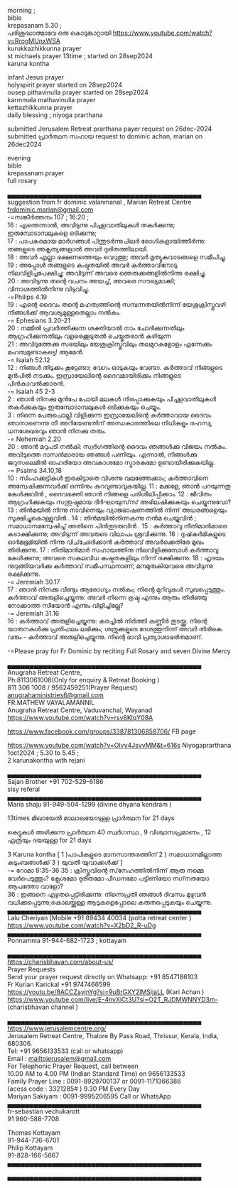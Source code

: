 
morning ;   
bible   
krepasanam   5.30 ;  
പരിശുദ്ധാത്മാവേ ഒരു കൊടുങ്കാറ്റായി   https://www.youtube.com/watch?v=RrogMUnxWSA     
kurukkazhikkunna prayer   
st michaels  prayer 13time ; started on 28sep2024   
karuna kontha   

infant Jesus prayer   
holyspirit prayer   started on 28sep2024    
ousep pithavinulla prayer   started on 28sep2024    
karmmala mathavinulla prayer   
kettazhikkunna prayer   
daily blessing ; niyoga prarthana     

submitted Jerusalem Retreat prarthana  payer request on 26dec-2024        
submitted പ്രാർത്ഥന സഹായ request to dominic achan, marian on 26dec2024    



evening   
bible   
krepasanam prayer   
full rosary 

▄▄▄▄▄▄▄▄▄▄▄▄▄▄▄▄▄▄▄▄▄▄▄▄▄▄▄▄▄▄▄▄▄▄▄▄▄▄▄▄▄▄▄▄  suggestion from fr dominic valanmanal , Marian Retreat Centre         
frdominic.marian@gmail.com            
-=സങ്കീർത്തനം  107 ; 16:20 ;         
16 : എന്തെന്നാല്‍, അവിടുന്നു പിച്ചളവാതിലുകള്‍ തകര്‍ക്കുന്നു; ഇരുമ്പോടാമ്പലുകളെ ഒടിക്കുന്നു;  
17 : പാപകരമായ മാര്‍ഗങ്ങള്‍ പിന്തുടര്‍ന്നുചിലര്‍ രോഗികളായിത്തീര്‍ന്നു: തങ്ങളുടെ അകൃത്യങ്ങളാല്‍ അവര്‍ ദുരിതത്തിലായി.  
18 : അവര്‍ എല്ലാ ഭക്ഷണത്തെയും വെറുത്തു; അവര്‍ മൃത്യുകവാടങ്ങളെ സമീപിച്ചു.  
19 : അപ്പോള്‍ തങ്ങളുടെ കഷ്ടതയില്‍ അവര്‍ കര്‍ത്താവിനോടു നിലവിളിച്ചപേക്ഷിച്ചു; അവിടുന്ന് അവരെ ഞെരുക്കങ്ങളില്‍നിന്നു രക്ഷിച്ചു.  
20 : അവിടുന്നു തന്റെ വചനം അയച്ച്, അവരെ സൗഖ്യമാക്കി; വിനാശത്തില്‍നിന്നു വിടുവിച്ചു.    
-=Philips 4.19   
19 : എന്റെ ദൈവം തന്റെ മഹത്വത്തിന്റെ സമ്പന്നതയില്‍നിന്ന് യേശുക്രിസ്തുവഴി നിങ്ങള്‍ക്ക് ആവശ്യമുള്ളതെല്ലാം നല്‍കും.    
-= Ephesians 3.20-21     
20 : നമ്മില്‍ പ്രവര്‍ത്തിക്കുന്ന ശക്തിയാല്‍ നാം ചോദിക്കുന്നതിലും ആഗ്രഹിക്കുന്നതിലും വളരെക്കൂടുതല്‍ ചെയ്തുതരാന്‍ കഴിയുന്ന    
21 : അവിടുത്തേക്കു സഭയിലും യേശുക്രിസ്തുവിലും തലമുറകളോളം എന്നേക്കും മഹത്വമുണ്ടാകട്ടെ! ആമേന്‍.    
-= Isaiah 52.12    
12 : നിങ്ങള്‍ തിടുക്കം കൂട്ടേണ്ടാ; വേഗം ഓടുകയും വേണ്ടാ. കര്‍ത്താവ് നിങ്ങളുടെ മുന്‍പില്‍ നടക്കും. ഇസ്രായേലിന്റെ ദൈവമായിരിക്കും നിങ്ങളുടെ പിന്‍കാവല്‍ക്കാരന്‍.    
-= Isaiah 45 2-3    
2 : ഞാന്‍ നിനക്കു മുന്‍പേ പോയി മലകള്‍ നിരപ്പാക്കുകയും പിച്ചളവാതിലുകള്‍ തകര്‍ക്കുകയും ഇരുമ്പോടാമ്പലുകള്‍ ഒടിക്കുകയും ചെയ്യും.    
3 : നിന്നെ പേരുചൊല്ലി വിളിക്കുന്ന ഇസ്രായേലിന്റെ കര്‍ത്താവായ ദൈവം ഞാനാണെന്നു നീ അറിയേണ്ടതിന് അന്ധകാരത്തിലെ നിധികളും രഹസ്യ ധനശേഖരവും ഞാന്‍ നിനക്കു തരും.    
-= Nehemiah 2.20    
20 : ഞാന്‍ മറുപടി നല്‍കി: സ്വര്‍ഗത്തിന്റെ ദൈവം ഞങ്ങള്‍ക്കു വിജയം നല്‍കും. അവിടുത്തെ ദാസന്‍മാരായ ഞങ്ങള്‍ പണിയും. എന്നാല്‍, നിങ്ങള്‍ക്കു ജറുസലെമില്‍ ഓഹരിയോ അവകാശമോ സ്മാരകമോ ഉണ്ടായിരിക്കുകയില്ല.     
-= Psalms 34.10,18    
10 : സിംഹക്കുട്ടികള്‍ ഇരകിട്ടാതെ വിശന്നു വലഞ്ഞേക്കാം; കര്‍ത്താവിനെ അന്വേഷിക്കുന്നവര്‍ക്ക് ഒന്നിനും കുറവുണ്ടാവുകയില്ല. 
11 : മക്കളേ, ഞാന്‍ പറയുന്നതു കേള്‍ക്കുവിന്‍ ‍, ദൈവഭക്തി ഞാന്‍ നിങ്ങളെ പരിശീലിപ്പിക്കാം. 
12 : ജീവിതം ആഗ്രഹിക്കുകയും സന്തുഷ്ടമായ ദീര്‍ഘായുസ്‌സ് അഭിലഷിക്കുകയും ചെയ്യുന്നുവോ? 
13 : തിന്‍മയില്‍ നിന്നു നാവിനെയും വ്യാജഭാഷണത്തില്‍ നിന്ന് അധരങ്ങളെയും സൂക്ഷിച്ചുകൊള്ളുവിന്‍ ‍. 
14 : തിന്‍മയില്‍നിന്നകന്നു നന്‍മ ചെയ്യുവിന്‍ ‍; സമാധാനമന്വേഷിച്ച് അതിനെ പിന്‍തുടരുവിന്‍ ‍.
15 : കര്‍ത്താവു നീതിമാന്‍മാരെ കടാക്ഷിക്കുന്നു; അവിടുന്ന് അവരുടെ വിലാപം ശ്രവിക്കുന്നു. 
16 : ദുഷ്‌കര്‍മികളുടെ ഓര്‍മഭൂമിയില്‍ നിന്നു വിച്‌ഛേദിക്കാന്‍ കര്‍ത്താവ് അവര്‍ക്കെതിരേ മുഖം തിരിക്കുന്നു. 
17 : നീതിമാന്‍മാര്‍ സഹായത്തിനു നിലവിളിക്കുമ്പോള്‍ കര്‍ത്താവു കേള്‍ക്കുന്നു; അവരെ സകലവിധ കഷ്ടതകളിലും നിന്ന് രക്ഷിക്കുന്നു. 
18 : ഹൃദയം നുറുങ്ങിയവര്‍ക്കു കര്‍ത്താവ്‌ സമീപസ്ഥനാണ്; മനമുരുകിയവരെ അവിടുന്നു രക്ഷിക്കുന്നു.    
-= Jeremiah 30.17    
17 : ഞാന്‍ നിനക്കു വീണ്ടും ആരോഗ്യം നല്‍കും; നിന്റെ മുറിവുകള്‍ സുഖപ്പെടുത്തും. കര്‍ത്താവ് അരുളിച്ചെയ്യുന്നു: അവര്‍ നിന്നെ ഭ്രഷ്ട എന്നും ആരും തിരിഞ്ഞു നോക്കാത്ത സീയോന്‍ എന്നും വിളിച്ചില്ലേ?     
-= Jeremiah 31.16    
16 : കര്‍ത്താവ് അരുളിച്ചെയ്യുന്നു: കരച്ചില്‍ നിര്‍ത്തി കണ്ണീര്‍ തുടയ്ക്കൂ. നിന്റെ യാതനകള്‍ക്കു പ്രതിഫലം ലഭിക്കും; ശത്രുക്കളുടെ ദേശത്തുനിന്ന് അവര്‍ തിരികെ വരും - കര്‍ത്താവ് അരുളിച്ചെയ്യുന്നു. നിന്റെ ഭാവി പ്രത്യാശാഭരിതമാണ്.     

-=Please pray for Fr Dominic by reciting Full Rosary and seven Divine  Mercy     


▄▄▄▄▄▄▄▄▄▄▄▄▄▄▄▄▄▄▄▄▄▄▄▄▄▄▄▄▄▄▄▄▄▄▄▄▄▄▄▄▄▄▄▄ Anugraha Retreat Centre,    
Ph:8113061008(Only for enquiry & Retreat Booking )      
811 306 1008 / 9562459251(Prayer Request)    
anugrahaministries6@gmail.com    
FR.MATHEW VAYALAMANNIL     
Anugraha Retreat Centre, Vaduvanchal, Wayanad      
https://www.youtube.com/watch?v=rsv8KlqY08A     

https://www.facebook.com/groups/338781306858706/    FB page   

https://www.youtube.com/watch?v=OIvy4JsvvMM&t=616s  Niyogaprarthana 1oct2024 ;  5.30 to 5.45 ;     
2 karunakontha with rejani      

▄▄▄▄▄▄▄▄▄▄▄▄▄▄▄▄▄▄▄▄▄▄▄▄▄▄▄▄▄▄▄▄▄▄▄▄▄▄▄▄▄▄▄▄          
Sajan Brother +91 702-529-6186    
sisy  referal   
▄▄▄▄▄▄▄▄▄▄▄▄▄▄▄▄▄▄▄▄▄▄▄▄▄▄▄▄▄▄▄▄▄▄▄▄▄▄▄▄▄▄▄▄        
Maria shaju  91-949-504-1299  (divine dhyana kendram )      

13times മിഖായേൽ മാലാഖയോടുള്ള പ്രാര്‍ത്ഥന for 21 days     

കെട്ടുകൾ അഴിക്കുന്ന പ്രാർത്ഥന
40 സ്വർഗസ്ഥ , 9 വിശ്വാസപ്രമാണം , 12 എത്രയും ദയയുള്ള  for 21 days 

3 Karuna kontha [ 1 )പാപികളുടെ മാനസാന്തരത്തിന്   2 )  സമാധാനമില്ലാത്ത  കുടുംബങ്ങൾക്ക്  3 ) യുവതീ  യുവാക്കൾക്ക് ]        
-= റോമാ 8:35-36
35 : ക്രിസ്തുവിന്റെ സ്‌നേഹത്തില്‍നിന്ന് ആരു നമ്മെ വേര്‍പെടുത്തും? ക്ലേശമോ ദുരിതമോ പീഡനമോ പട്ടിണിയോ നഗ്‌നതയോ ആപത്തോ വാളോ?     
36 : ഇങ്ങനെ എഴുതപ്പെട്ടിരിക്കുന്നു: നിന്നെപ്രതി ഞങ്ങള്‍ ദിവസം മുഴുവന്‍ വധിക്കപ്പെടുന്നു;കൊലയ്ക്കുള്ള ആടുകളെപ്പോലെ കരുതപ്പെടുകയും ചെയ്യുന്നു.    
▄▄▄▄▄▄▄▄▄▄▄▄▄▄▄▄▄▄▄▄▄▄▄▄▄▄▄▄▄▄▄▄▄▄▄▄▄▄▄▄▄▄▄▄        
Lalu  Cheriyan  [Mobile +91 89434 40034  (potta retreat center )       
https://www.youtube.com/watch?v=X2bD2_R-uDg        
▄▄▄▄▄▄▄▄▄▄▄▄▄▄▄▄▄▄▄▄▄▄▄▄▄▄▄▄▄▄▄▄▄▄▄▄▄▄▄▄▄▄▄▄       
Ponnamma  91-944-682-1723  ; kottayam        

▄▄▄▄▄▄▄▄▄▄▄▄▄▄▄▄▄▄▄▄▄▄▄▄▄▄▄▄▄▄▄▄▄▄▄▄▄▄▄▄▄▄▄▄         
https://charisbhavan.com/about-us/     
Prayer Requests    
Send your prayer request directly on Whatsapp:  +91 8547186103    
Fr Kurian Karickal   +91 9747466599      
https://youtu.be/8ACCZayjnYg?si=9uBrGXY2lMSijaLL  (Kari Achan )    
https://www.youtube.com/live/E-4nvXiCt3U?si=O2T_RJDMWNNYD3m-    (charisbhavan channel )    

▄▄▄▄▄▄▄▄▄▄▄▄▄▄▄▄▄▄▄▄▄▄▄▄▄▄▄▄▄▄▄▄▄▄▄▄▄▄▄▄▄▄▄▄         
https://www.jerusalemcentre.org/      
Jerusalem Retreat Centre, Thalore By Pass Road, Thrissur, Kerala, India, 680306.    
Tel: +91 9656133533 (call or whatsapp)     
Email : mailtojerusalem@gmail.com     
For Telephonic Prayer Request, call between    
10.00 AM to 4.00 PM (Indian Standard Time) on 9656133533    
Family Prayer Line : 0091-8929700137 or 0091-1171366386  
(acess code : 3321285# )   9.30 PM Every Day   
Mariyan Sakiyam : 0091-9995206595 Call or WhatsApp     
▄▄▄▄▄▄▄▄▄▄▄▄▄▄▄▄▄▄▄▄▄▄▄▄▄▄▄▄▄▄▄▄▄▄▄▄▄▄▄▄▄▄▄▄         
fr-sebastian vechukarott    
91 960-588-7708     

Thomas Kottayam    
91-944-736-6701   
Philip Kottayam   
91-828-166-5667    
▄▄▄▄▄▄▄▄▄▄▄▄▄▄▄▄▄▄▄▄▄▄▄▄▄▄▄▄▄▄▄▄▄▄▄▄▄▄▄▄▄▄▄▄         

▄▄▄▄▄▄▄▄▄▄▄▄▄▄▄▄▄▄▄▄▄▄▄▄▄▄▄▄▄▄▄▄▄▄▄▄▄▄▄▄▄▄▄▄         






